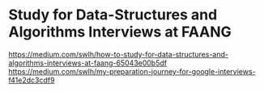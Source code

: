 # Study for Data-Structures and Algorithms Interviews at FAANG

https://medium.com/swlh/how-to-study-for-data-structures-and-algorithms-interviews-at-faang-65043e00b5df
https://medium.com/swlh/my-preparation-journey-for-google-interviews-f41e2dc3cdf9
